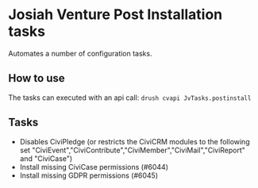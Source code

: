 # Josiah Venture Post Installation tasks

Automates a number of configuration tasks.

## How to use

The tasks can executed with an api call:
`drush cvapi JvTasks.postinstall `

## Tasks

* Disables CiviPledge (or restricts the CiviCRM modules to the following set "CiviEvent","CiviContribute","CiviMember","CiviMail","CiviReport" and "CiviCase")
* Install missing CiviCase permissions (#6044)
* Install missing GDPR permissions (#6045)
